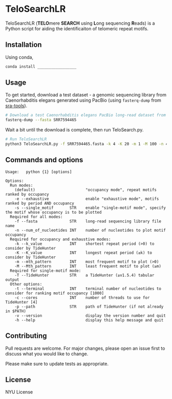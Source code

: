 # TeloSearchLR

TeloSearchLR (**TELO**mere **SEARCH** using **L**ong sequencing **R**eads) is a Python script for aiding the identificaiton of telomeric repeat motifs.

## Installation

Using conda,

```bash
conda install _________________
```

## Usage

To get started, download a test dataset - a genomic sequencing library from Caenorhabditis elegans generated using PacBio (using ```fasterq-dump``` from [sra-tools](https://github.com/ncbi/sra-tools)).
```bash
# Download a test Caenorhabditis elegans PacBio long-read dataset from SRA using sra-tools
fasterq-dump --fasta SRR7594465
```
Wait a bit until the download is complete, then run TeloSearch.py.
```bash
# Run TeloSearchLR
python3 TeloSearchLR.py -f SRR7594465.fasta -k 4 -K 20 -m 1 -M 100 -n 4000
```

## Commands and options
```text
Usage:   python {1} [options]
                
Options:
  Run modes:
    (default)                      "occupancy mode", repeat motifs ranked by occupancy
    -e --exhaustive                enable "exhaustive mode", motifs ranked by period AND occupancy
    -s --single_motif       STR    enable "single-motif mode", specify the motif whose occupancy is to be plotted
  Required for all modes:
    -f --fasta              STR    long-read sequencing library file name
    -n --num_of_nucleotides INT    number of nucleotides to plot motif occupancy
  Required for occupancy and exhaustive modes:
    -k --k_value            INT    shortest repeat period (>0) to consider by TideHunter
    -K --K_value            INT    longest repeat period (≥k) to consider by TideHunter
    -m --mth_pattern        INT    most frequent motif to plot (>0)
    -M --Mth_pattern        INT    least frequent motif to plot (≥m)
  Required for single-motif mode:
    -T --TideHunter         STR    a TideHunter (≥v1.5.4) tabular output
  Other options:
    -t --terminal           INT    terminal number of nucleotides to consider for ranking motif occupancy [1000]
    -c --cores              INT    number of threads to use for TideHunter [4]
    -p --path               STR    path of TideHunter (if not already in $PATH)
    -v --version                   display the version number and quit
    -h --help                      display this help message and quit
```
## Contributing

Pull requests are welcome. For major changes, please open an issue first
to discuss what you would like to change.

Please make sure to update tests as appropriate.

## License

NYU License
